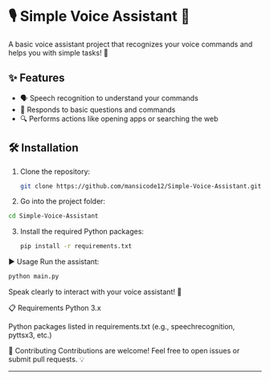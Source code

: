 # 🎙️ Simple Voice Assistant 🤖

A basic voice assistant project that recognizes your voice commands and helps you with simple tasks! 🚀

## ✨ Features

- 🗣️ Speech recognition to understand your commands
- 💬 Responds to basic questions and commands
- 🔍 Performs actions like opening apps or searching the web

## 🛠️ Installation

1. Clone the repository:
   ```bash
   git clone https://github.com/mansicode12/Simple-Voice-Assistant.git
2. Go into the project folder:

```bash
cd Simple-Voice-Assistant
```
3. Install the required Python packages:
   ```bash
   pip install -r requirements.txt
▶️ Usage
Run the assistant:
``` bash
python main.py
```
Speak clearly to interact with your voice assistant! 🎤

📋 Requirements
Python 3.x

Python packages listed in requirements.txt (e.g., speechrecognition, pyttsx3, etc.)

🤝 Contributing
Contributions are welcome! Feel free to open issues or submit pull requests. 💡

---


